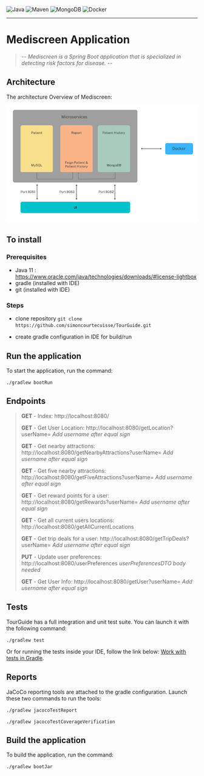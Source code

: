 ![Java](https://img.shields.io/badge/made%20with-JAVA-%23C9284D?style=for-the-badge&logo=java&logoColor=#EC1C24)
![Maven](https://img.shields.io/badge/MAVEN-%23005384?style=for-the-badge&logo=maven&logoColor=white)
![MongoDB](https://img.shields.io/badge/MongoDB-green?style=for-the-badge&logo=MongoDB&logoColor=white)
![Docker](https://img.shields.io/badge/Docker-%cyan?style=for-the-badge&logo=Docker&logoColor=white)




____________________

# Mediscreen Application
> -- _Mediscreen is a Spring Boot application that is specialized in detecting risk factors for disease._ --

## Architecture

The architecture Overview of Mediscreen:

![Screenshot](schemaMediscreen.png)


## To install
### Prerequisites
- Java 11 : https://www.oracle.com/java/technologies/downloads/#license-lightbox
- gradle (installed with IDE)
- git (installed with IDE)

### Steps
- clone repository
`git clone https://github.com/simoncourtecuisse/TourGuide.git`

- create gradle configuration in IDE for build/run

## Run the application

To start the application, run the command:
```
./gradlew bootRun
```

## Endpoints
> **GET** - Index: http://localhost:8080/
> 
> **GET** - Get User Location: http://localhost:8080/getLocation?userName=
> _Add username after equal sign_
> 
> **GET** - Get nearby attractions: http://localhost:8080/getNearbyAttractions?userName=
> _Add username after equal sign_
> 
> **GET** - Get five nearby attractions: http://localhost:8080/getFiveAttractions?userName=
> _Add username after equal sign_
> 
> **GET** - Get reward points for a user: http://localhost:8080/getRewards?userName=
> _Add username after equal sign_
> 
> **GET** - Get all current users locations: http://localhost:8080/getAllCurrentLocations
> 
> **GET** - Get trip deals for a user: http://localhost:8080/getTripDeals?userName=
> _Add username after equal sign_
> 
> **PUT** - Update user preferences: http://localhost:8080/userPreferences
> _userPreferencesDTO body needed_
> 
> **GET** - Get User Info: http://localhost:8080/getUser?userName=
> _Add username after equal sign_

## Tests
TourGuide has a full integration and unit test suite. You can launch it with the following command:

```
./gradlew test
```
Or for running the tests inside your IDE, follow the link below:
[Work with tests in Gradle](https://www.jetbrains.com/help/idea/work-with-tests-in-gradle.html#configure_gradle_test_runner).

## Reports
JaCoCo reporting tools are attached to the gradle configuration. Launch these two commands to run the tools:
```
./gradlew jacocoTestReport
```
```
./gradlew jacocoTestCoverageVerification
```

## Build the application

To build the application, run the command:
```
./gradlew bootJar
```


